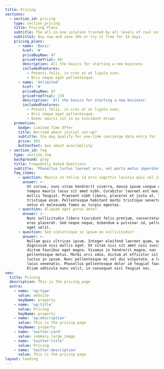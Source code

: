 ```yaml
---
title: Pricing
sections:
  - section_id: pricing
    type: section_pricing
    title: Pricing Plans
    subtitle: The all-in-one solution trusted by all levels of real estate investors.
    subtitle2: Buy now and save 30% or try it free for 14 days.
    pricing_plans:
      - name: 'Basic'
        href: '#'
        priceBuyNow: 47
        priceFreeTrial: 69
        description: All the basics for starting a new business
        includedFeatures:
          - Potenti felis, in cras at at ligula nunc.
          - Orci neque eget pellentesque.
      - name: 'Unlimited'
        href: '#'
        priceBuyNow: 97
        priceFreeTrial: 139
        description: 'All the basics for starting a new business'
        includedFeatures:
          - Potenti felis, in cras at at ligula nunc.
          - Orci neque eget pellentesque.
          - Donec mauris sit in eu tincidunt etiam.
    promotion:
      badge: Limited Time Offer
      title: Worried about initial set-up?
      subtitle: You may qualify for one-time concierge data entry for
      price: 501
      buttonText: Ask about availability
  - section_id: faq
    type: section_faq
    background: gray
    title: Frequently Asked Questions
    subtitle: 'Phasellus luctus laoreet arcu, vel porta metus imperdiet sit amet.'
    faq_items:
      - question: Mauris ut tellus id arcu sagittis lacinia quis vel justo?
        answer: >-
          Ut cursus, nunc vitae hendrerit viverra, massa ipsum congue quam, sed
          tempus mauris lacus sit amet nibh. Curabitur laoreet est maximus
          mollis feugiat. Praesent nibh libero, placerat et justo at, luctus
          tristique enim. Pellentesque habitant morbi tristique senectus et
          netus et malesuada fames ac turpis egestas.
      - question: Aliquam eget purus ante?
        answer: >-
          Nunc sollicitudin libero tincidunt felis pretium, consectetur aliquam
          eros placerat. Sed neque neque, bibendum a pulvinar id, pellentesque
          eget velit.
      - question: Sed scelerisque in ipsum eu sollicitudin?
        answer: >-
          Nullam quis ultrices ipsum. Integer eleifend laoreet quam, ac
          dignissim nisi mollis eget. Ut vitae nisi sit amet nisi suscipit
          dictum faucibus eget magna. Vivamus in hendrerit magna, non
          pellentesque metus. Morbi orci odio, dictum at efficitur sit amet,
          luctus in ipsum. Nunc pellentesque mi vel dui vulputate, a lobortis
          lacus venenatis. Phasellus pellentesque dolor id feugiat faucibus.
          Etiam vehicula nunc velit, in consequat nisl feugiat nec.
seo:
  title: Pricing
  description: This is the pricing page
  extra:
    - name: 'og:type'
      value: website
      keyName: property
    - name: 'og:title'
      value: Pricing
      keyName: property
    - name: 'og:description'
      value: This is the pricing page
      keyName: property
    - name: 'twitter:card'
      value: summary_large_image
    - name: 'twitter:title'
      value: Pricing
    - name: 'twitter:description'
      value: This is the pricing page
layout: landing
---
```

